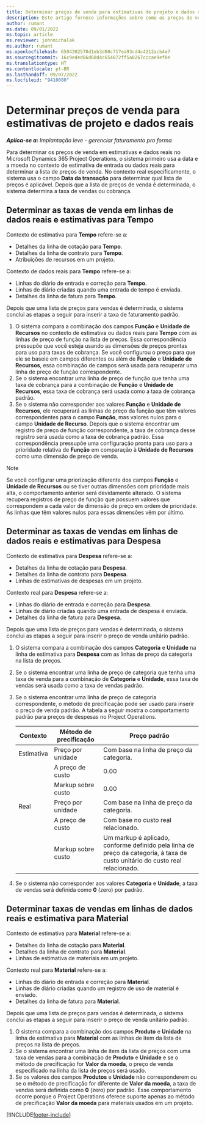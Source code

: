 ```yaml
---
title: Determinar preços de venda para estimativas de projeto e dados reais
description: Este artigo fornece informações sobre como os preços de venda para estimativas e dados reais do projeto são determinados.
author: rumant
ms.date: 09/01/2022
ms.topic: article
ms.reviewer: johnmichalak
ms.author: rumant
ms.openlocfilehash: 6504302578d1eb3d00c717ea93cd4c4212acb4e7
ms.sourcegitcommit: 16c9eded66d60d4c654872ff5a0267cccae9ef0e
ms.translationtype: HT
ms.contentlocale: pt-BR
ms.lasthandoff: 09/07/2022
ms.locfileid: "9410080"
---
```

# <a name="determine-sales-prices-for-project-estimates-and-actuals"></a>Determinar preços de venda para estimativas de projeto e dados reais

_**Aplica-se a:** Implantação leve - gerenciar faturamento pro forma_

Para determinar os preços de venda em estimativas e dados reais no Microsoft Dynamics 365 Project Operations, o sistema primeiro usa a data e a moeda no contexto de estimativa de entrada ou dados reais para determinar a lista de preços de venda. No contexto real especificamente, o sistema usa o campo **Data da transação** para determinar qual lista de preços é aplicável. Depois que a lista de preços de venda é determinada, o sistema determina a taxa de vendas ou cobrança.

## <a name="determining-sales-rates-on-actual-and-estimate-lines-for-time"></a>Determinar as taxas de venda em linhas de dados reais e estimativas para Tempo

Contexto de estimativa para **Tempo** refere-se a:

- Detalhes da linha de cotação para **Tempo**.
- Detalhes da linha de contrato para **Tempo**.
- Atribuições de recursos em um projeto.

Contexto de dados reais para **Tempo** refere-se a:

- Linhas do diário de entrada e correção para **Tempo**.
- Linhas de diário criadas quando uma entrada de tempo é enviada.
- Detalhes da linha de fatura para **Tempo**. 

Depois que uma lista de preços para vendas é determinada, o sistema conclui as etapas a seguir para inserir a taxa de faturamento padrão.

1. O sistema compara a combinação dos campos **Função** e **Unidade de Recursos** no contexto de estimativa ou dados reais para **Tempo** com as linhas de preço de função na lista de preços. Essa correspondência pressupõe que você esteja usando as dimensões de preços prontas para uso para taxas de cobrança. Se você configurou o preço para que ele se baseie em campos diferentes ou além de **Função** e **Unidade de Recursos**, essa combinação de campos será usada para recuperar uma linha de preço de função correspondente.
1. Se o sistema encontrar uma linha de preço de função que tenha uma taxa de cobrança para a combinação de **Função** e **Unidade de Recursos**, essa taxa de cobrança será usada como a taxa de cobrança padrão.
1. Se o sistema não corresponder aos valores **Função** e **Unidade de Recursos**, ele recuperará as linhas de preço da função que têm valores correspondentes para o campo **Função**, mas valores nulos para o campo **Unidade de Recurso**. Depois que o sistema encontrar um registro de preço de função correspondente, a taxa de cobrança desse registro será usada como a taxa de cobrança padrão. Essa correspondência pressupõe uma configuração pronta para uso para a prioridade relativa de **Função** em comparação à **Unidade de Recursos** como uma dimensão de preço de venda.

> [!NOTE]
> Se você configurar uma priorização diferente dos campos **Função** e **Unidade de Recursos** ou se tiver outras dimensões com prioridade mais alta, o comportamento anterior será devidamente alterado. O sistema recupera registros de preço de função que possuem valores que correspondem a cada valor de dimensão de preço em ordem de prioridade. As linhas que têm valores nulos para essas dimensões vêm por último.

## <a name="determining-sales-rates-on-actual-and-estimate-lines-for-expense"></a>Determinar as taxas de vendas em linhas de dados reais e estimativas para Despesa

Contexto de estimativa para **Despesa** refere-se a:

- Detalhes da linha de cotação para **Despesa**.
- Detalhes da linha de contrato para **Despesa**.
- Linhas de estimativas de despesas em um projeto.

Contexto real para **Despesa** refere-se a:

- Linhas do diário de entrada e correção para **Despesa**.
- Linhas de diário criadas quando uma entrada de despesa é enviada.
- Detalhes da linha de fatura para **Despesa**. 

Depois que uma lista de preços para vendas é determinada, o sistema conclui as etapas a seguir para inserir o preço de venda unitário padrão.

1. O sistema compara a combinação dos campos **Categoria** e **Unidade** na linha de estimativa para **Despesa** com as linhas de preço da categoria na lista de preços.
1. Se o sistema encontrar uma linha de preço de categoria que tenha uma taxa de venda para a combinação de **Categoria** e **Unidade**, essa taxa de vendas será usada como a taxa de vendas padrão.
1. Se o sistema encontrar uma linha de preço de categoria correspondente, o método de precificação pode ser usado para inserir o preço de venda padrão. A tabela a seguir mostra o comportamento padrão para preços de despesas no Project Operations.

    | Contexto | Método de precificação | Preço padrão |
    | --- | --- | --- |
    | Estimativa | Preço por unidade | Com base na linha de preço da categoria. |
    |        | A preço de custo | 0.00 |
    |        | Markup sobre custo | 0.00 |
    | Real | Preço por unidade | Com base na linha de preço da categoria. |
    |        | A preço de custo | Com base no custo real relacionado. |
    |        | Markup sobre custo | Um markup é aplicado, conforme definido pela linha de preço da categoria, à taxa de custo unitário do custo real relacionado. |

1. Se o sistema não corresponder aos valores **Categoria** e **Unidade**, a taxa de vendas será definida como **0** (zero) por padrão.

## <a name="determining-sales-rates-on-actual-and-estimate-lines-for-material"></a>Determinar taxas de vendas em linhas de dados reais e estimativa para Material

Contexto de estimativa para **Material** refere-se a:

- Detalhes da linha de cotação para **Material**.
- Detalhes da linha de contrato para **Material**.
- Linhas de estimativa de materiais em um projeto.

Contexto real para **Material** refere-se a:

- Linhas do diário de entrada e correção para **Material**.
- Linhas de diário criadas quando um registro de uso de material é enviado.
- Detalhes da linha de fatura para **Material**. 

Depois que uma lista de preços para vendas é determinada, o sistema conclui as etapas a seguir para inserir o preço de venda unitário padrão.

1. O sistema compara a combinação dos campos **Produto** e **Unidade** na linha de estimativa para **Material** com as linhas de item da lista de preços na lista de preços.
1. Se o sistema encontrar uma linha de item da lista de preços com uma taxa de vendas para a combinação de **Produto** e **Unidade** e se o método de precificação for **Valor da moeda**, o preço de venda especificado na linha da lista de preços será usado. 
1. Se os valores dos campos **Produtos** e **Unidade** não corresponderem ou se o método de precificação for diferente de **Valor da moeda**, a taxa de vendas será definida como **0** (zero) por padrão. Esse comportamento ocorre porque o Project Operations oferece suporte apenas ao método de precificação **Valor da moeda** para materiais usados em um projeto.

[!INCLUDE[footer-include](../../includes/footer-banner.md)]
